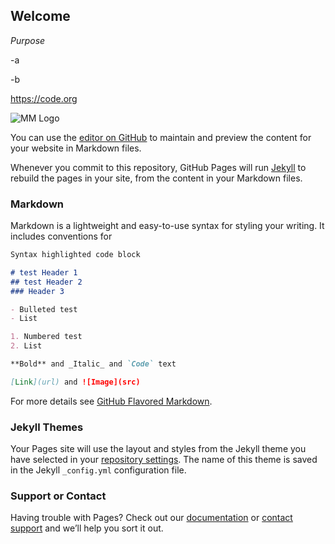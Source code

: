 ## **Welcome**

*Purpose*

  -a
  
  -b
  
  https://code.org
  
  ![MM Logo](https://www.google.ca/search?rlz=1C1GGRV_enCA752CA767&tbm=isch&sa=1&ei=3-HkWveoBoPRjwTDl5VQ&q=free+math+images&oq=free+math+images&gs_l=psy-ab.3..0l2j0i8i30k1j0i24k1.8989.10984.0.11835.5.5.0.0.0.0.95.448.5.5.0....0...1c.1.64.psy-ab..0.5.441...0i13k1j0i8i7i10i30k1j0i8i7i30k1.0.KIt9vNjWUW4#imgrc=hDxrln7Hb8z_oM:)






You can use the [editor on GitHub](https://github.com/slbaron/megaphonemath/edit/master/index.md) to maintain and preview the content for your website in Markdown files.

Whenever you commit to this repository, GitHub Pages will run [Jekyll](https://jekyllrb.com/) to rebuild the pages in your site, from the content in your Markdown files.

### Markdown

Markdown is a lightweight and easy-to-use syntax for styling your writing. It includes conventions for

```markdown
Syntax highlighted code block

# test Header 1
## test Header 2
### Header 3

- Bulleted test
- List

1. Numbered test
2. List

**Bold** and _Italic_ and `Code` text

[Link](url) and ![Image](src)
```

For more details see [GitHub Flavored Markdown](https://guides.github.com/features/mastering-markdown/).

### Jekyll Themes

Your Pages site will use the layout and styles from the Jekyll theme you have selected in your [repository settings](https://github.com/slbaron/megaphonemath/settings). The name of this theme is saved in the Jekyll `_config.yml` configuration file.

### Support or Contact

Having trouble with Pages? Check out our [documentation](https://help.github.com/categories/github-pages-basics/) or [contact support](https://github.com/contact) and we’ll help you sort it out.

